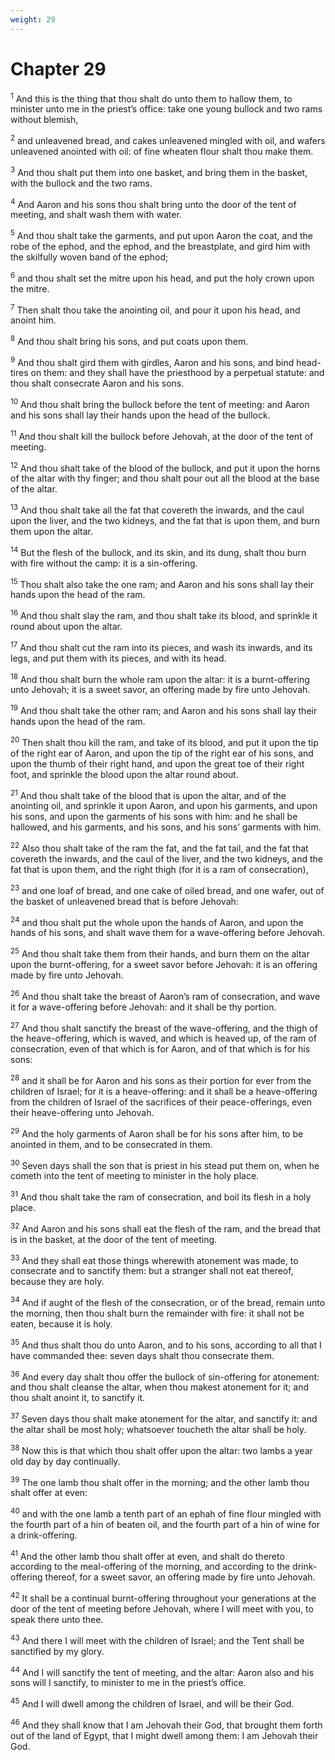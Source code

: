 ```yaml
---
weight: 29
---
```


# Chapter 29

<sup>1</sup> And this is the thing that thou shalt do unto them to hallow them, to minister unto me in the priest’s office: take one young bullock and two rams without blemish, 

<sup>2</sup> and unleavened bread, and cakes unleavened mingled with oil, and wafers unleavened anointed with oil: of fine wheaten flour shalt thou make them. 

<sup>3</sup> And thou shalt put them into one basket, and bring them in the basket, with the bullock and the two rams. 

<sup>4</sup> And Aaron and his sons thou shalt bring unto the door of the tent of meeting, and shalt wash them with water. 

<sup>5</sup> And thou shalt take the garments, and put upon Aaron the coat, and the robe of the ephod, and the ephod, and the breastplate, and gird him with the skilfully woven band of the ephod; 

<sup>6</sup> and thou shalt set the mitre upon his head, and put the holy crown upon the mitre. 

<sup>7</sup> Then shalt thou take the anointing oil, and pour it upon his head, and anoint him. 

<sup>8</sup> And thou shalt bring his sons, and put coats upon them. 

<sup>9</sup> And thou shalt gird them with girdles, Aaron and his sons, and bind head-tires on them: and they shall have the priesthood by a perpetual statute: and thou shalt consecrate Aaron and his sons. 

<sup>10</sup> And thou shalt bring the bullock before the tent of meeting: and Aaron and his sons shall lay their hands upon the head of the bullock. 

<sup>11</sup> And thou shalt kill the bullock before Jehovah, at the door of the tent of meeting. 

<sup>12</sup> And thou shalt take of the blood of the bullock, and put it upon the horns of the altar with thy finger; and thou shalt pour out all the blood at the base of the altar. 

<sup>13</sup> And thou shalt take all the fat that covereth the inwards, and the caul upon the liver, and the two kidneys, and the fat that is upon them, and burn them upon the altar. 

<sup>14</sup> But the flesh of the bullock, and its skin, and its dung, shalt thou burn with fire without the camp: it is a sin-offering. 

<sup>15</sup> Thou shalt also take the one ram; and Aaron and his sons shall lay their hands upon the head of the ram. 

<sup>16</sup> And thou shalt slay the ram, and thou shalt take its blood, and sprinkle it round about upon the altar. 

<sup>17</sup> And thou shalt cut the ram into its pieces, and wash its inwards, and its legs, and put them with its pieces, and with its head. 

<sup>18</sup> And thou shalt burn the whole ram upon the altar: it is a burnt-offering unto Jehovah; it is a sweet savor, an offering made by fire unto Jehovah. 

<sup>19</sup> And thou shalt take the other ram; and Aaron and his sons shall lay their hands upon the head of the ram. 

<sup>20</sup> Then shalt thou kill the ram, and take of its blood, and put it upon the tip of the right ear of Aaron, and upon the tip of the right ear of his sons, and upon the thumb of their right hand, and upon the great toe of their right foot, and sprinkle the blood upon the altar round about. 

<sup>21</sup> And thou shalt take of the blood that is upon the altar, and of the anointing oil, and sprinkle it upon Aaron, and upon his garments, and upon his sons, and upon the garments of his sons with him: and he shall be hallowed, and his garments, and his sons, and his sons’ garments with him. 

<sup>22</sup> Also thou shalt take of the ram the fat, and the fat tail, and the fat that covereth the inwards, and the caul of the liver, and the two kidneys, and the fat that is upon them, and the right thigh (for it is a ram of consecration), 

<sup>23</sup> and one loaf of bread, and one cake of oiled bread, and one wafer, out of the basket of unleavened bread that is before Jehovah: 

<sup>24</sup> and thou shalt put the whole upon the hands of Aaron, and upon the hands of his sons, and shalt wave them for a wave-offering before Jehovah. 

<sup>25</sup> And thou shalt take them from their hands, and burn them on the altar upon the burnt-offering, for a sweet savor before Jehovah: it is an offering made by fire unto Jehovah. 

<sup>26</sup> And thou shalt take the breast of Aaron’s ram of consecration, and wave it for a wave-offering before Jehovah: and it shall be thy portion. 

<sup>27</sup> And thou shalt sanctify the breast of the wave-offering, and the thigh of the heave-offering, which is waved, and which is heaved up, of the ram of consecration, even of that which is for Aaron, and of that which is for his sons: 

<sup>28</sup> and it shall be for Aaron and his sons as their portion for ever from the children of Israel; for it is a heave-offering: and it shall be a heave-offering from the children of Israel of the sacrifices of their peace-offerings, even their heave-offering unto Jehovah. 

<sup>29</sup> And the holy garments of Aaron shall be for his sons after him, to be anointed in them, and to be consecrated in them. 

<sup>30</sup> Seven days shall the son that is priest in his stead put them on, when he cometh into the tent of meeting to minister in the holy place. 

<sup>31</sup> And thou shalt take the ram of consecration, and boil its flesh in a holy place. 

<sup>32</sup> And Aaron and his sons shall eat the flesh of the ram, and the bread that is in the basket, at the door of the tent of meeting. 

<sup>33</sup> And they shall eat those things wherewith atonement was made, to consecrate and to sanctify them: but a stranger shall not eat thereof, because they are holy. 

<sup>34</sup> And if aught of the flesh of the consecration, or of the bread, remain unto the morning, then thou shalt burn the remainder with fire: it shall not be eaten, because it is holy. 

<sup>35</sup> And thus shalt thou do unto Aaron, and to his sons, according to all that I have commanded thee: seven days shalt thou consecrate them. 

<sup>36</sup> And every day shalt thou offer the bullock of sin-offering for atonement: and thou shalt cleanse the altar, when thou makest atonement for it; and thou shalt anoint it, to sanctify it. 

<sup>37</sup> Seven days thou shalt make atonement for the altar, and sanctify it: and the altar shall be most holy; whatsoever toucheth the altar shall be holy. 

<sup>38</sup> Now this is that which thou shalt offer upon the altar: two lambs a year old day by day continually. 

<sup>39</sup> The one lamb thou shalt offer in the morning; and the other lamb thou shalt offer at even: 

<sup>40</sup> and with the one lamb a tenth part of an ephah of fine flour mingled with the fourth part of a hin of beaten oil, and the fourth part of a hin of wine for a drink-offering. 

<sup>41</sup> And the other lamb thou shalt offer at even, and shalt do thereto according to the meal-offering of the morning, and according to the drink-offering thereof, for a sweet savor, an offering made by fire unto Jehovah. 

<sup>42</sup> It shall be a continual burnt-offering throughout your generations at the door of the tent of meeting before Jehovah, where I will meet with you, to speak there unto thee. 

<sup>43</sup> And there I will meet with the children of Israel; and the Tent shall be sanctified by my glory. 

<sup>44</sup> And I will sanctify the tent of meeting, and the altar: Aaron also and his sons will I sanctify, to minister to me in the priest’s office. 

<sup>45</sup> And I will dwell among the children of Israel, and will be their God. 

<sup>46</sup> And they shall know that I am Jehovah their God, that brought them forth out of the land of Egypt, that I might dwell among them: I am Jehovah their God. 


